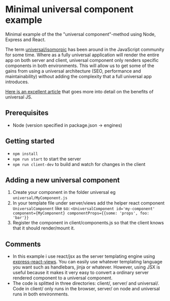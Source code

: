# Minimal universal component example
Minimal example of the the "universal component"-method using Node, Express and React.

The term [universal/isomorpic](https://medium.com/@mjackson/universal-javascript-4761051b7ae9) has been around in the JavaScript community for some time. Where as a fully universal application will render the entire app on both server and client, universal component only renders specific components in both environments. This will allow us to get some of the gains from using a universal architecture (SEO, performance and maintainability) without adding the complexity that a full universal app introduces.

[Here is an excellent article](https://medium.com/capital-one-developers/why-everyone-is-talking-about-isomorphic-universal-javascript-and-why-it-matters-38c07c87905) that goes more into detail on the benefits of universal JS.


## Prerequisites
- Node (version specified in package.json -> engines)


## Getting started
- `npm install`
- `npm run start` to start the server
- `npm run client-dev` to build and watch for changes in the client


## Adding a new universal component
1. Create your component in the folder universal eg `universal/MyComponent.js`
2. In your template file under server/views add the helper react component `UniversalComponent` like so: `<UniversalComponent id='my-component' component={MyComponent} componentProps={{some: 'props', foo: 'bar'}}`
3. Register the component in client/components.js so that the client knows that it should render/mount it.


## Comments
- In this example i use react/jsx as the server templating engine using [express-react-views](https://github.com/reactjs/express-react-views). You can easily use whatever templating language you want such as handlebars, jinja or whatever. However, using JSX is useful because it makes it very easy to convert a ordinary server rendered component to a universal component.
- The code is splitted in three directories: client/, server/ and universal/. Code in client/ only runs in the browser, server/ on node and universal runs in both environments.

